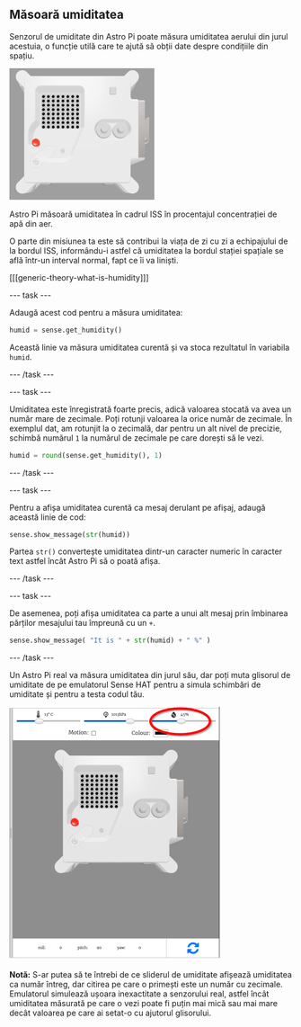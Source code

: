 ## Măsoară umiditatea

Senzorul de umiditate din Astro Pi poate măsura umiditatea aerului din jurul acestuia, o funcție utilă care te ajută să obții date despre condițiile din spațiu.

![Emulatorul Trinket Sense HAT care rulează un program eșantion care derulează valoarea umidității prin matricea LED folosind litere albe](images/M0_3.gif)

Astro Pi măsoară umiditatea în cadrul ISS în procentajul concentrației de apă din aer.

O parte din misiunea ta este să contribui la viața de zi cu zi a echipajului de la bordul ISS, informându-i astfel că umiditatea la bordul stației spațiale se află într-un interval normal, fapt ce îi va liniști.

[[[generic-theory-what-is-humidity]]]

--- task ---

Adaugă acest cod pentru a măsura umiditatea:

```python
humid = sense.get_humidity()
```

Această linie va măsura umiditatea curentă și va stoca rezultatul în variabila `humid`.

--- /task ---

--- task ---

Umiditatea este înregistrată foarte precis, adică valoarea stocată va avea un număr mare de zecimale. Poți rotunji valoarea la orice număr de zecimale. În exemplul dat, am rotunjit la o zecimală, dar pentru un alt nivel de precizie, schimbă numărul `1` la numărul de zecimale pe care dorești să le vezi.

```python
humid = round(sense.get_humidity(), 1)
```

--- /task ---

--- task ---

Pentru a afișa umiditatea curentă ca mesaj derulant pe afișaj, adaugă această linie de cod:

```python
sense.show_message(str(humid))
```

Partea `str()` convertește umiditatea dintr-un caracter numeric în caracter text astfel încât Astro Pi să o poată afișa.

--- /task ---

--- task ---

De asemenea, poți afișa umiditatea ca parte a unui alt mesaj prin îmbinarea părților mesajului tau împreună cu un `+`.

```python
sense.show_message( "It is " + str(humid) + " %" )
```

--- /task ---

Un Astro Pi real va măsura umiditatea din jurul său, dar poți muta glisorul de umiditate de pe emulatorul Sense HAT pentru a simula schimbări de umiditate și pentru a testa codul tău.

![O captură de ecran etichetată a emulatorului Sense HAT cu fereastra de cod din stânga și emulatorul din dreapta. Cursorul folosit pentru a ajusta umiditatea este înconjurat în colțul din dreapta sus](images/humidity-slider.png)

**Notă:** S-ar putea să te întrebi de ce sliderul de umiditate afișează umiditatea ca număr întreg, dar citirea pe care o primești este un număr cu zecimale. Emulatorul simulează ușoara inexactitate a senzorului real, astfel încât umiditatea măsurată pe care o vezi poate fi puțin mai mică sau mai mare decât valoarea pe care ai setat-o cu ajutorul glisorului.
